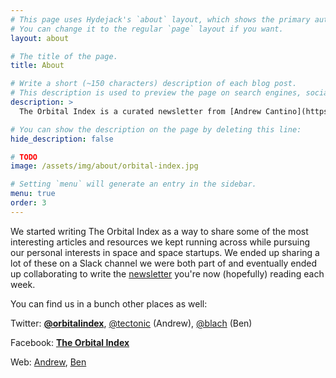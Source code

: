 ```yaml
---
# This page uses Hydejack's `about` layout, which shows the primary author's picture and about text at the top.
# You can change it to the regular `page` layout if you want.
layout: about

# The title of the page.
title: About

# Write a short (~150 characters) description of each blog post.
# This description is used to preview the page on search engines, social media, etc.
description: >
  The Orbital Index is a curated newsletter from [Andrew Cantino](https://twitter.com/tectonic) and [Ben Lachman](https://twitter.com/blach) highlighting interesting technical developments in space, space startups, and related items of interest. Will arrive in your inbox weekly.

# You can show the description on the page by deleting this line:
hide_description: false

# TODO
image: /assets/img/about/orbital-index.jpg

# Setting `menu` will generate an entry in the sidebar.
menu: true
order: 3
---
```


We started writing The Orbital Index as a way to share some of the most interesting articles and resources we kept running across while pursuing our personal interests in space and space startups. We ended up sharing a lot of these on a Slack channel we were both part of and eventually ended up collaborating to write the [newsletter](/archive) you're now (hopefully) reading each week.

You can find us in a bunch other places as well:

Twitter: [**@orbitalindex**](http://twitter.com/orbitalindex), [@tectonic](http://twitter.com/tectonic) (Andrew), [@blach](http://twitter.com/blach) (Ben)

Facebook: [**The Orbital Index**](http://facebook.com/orbitalindex)

Web: [Andrew](http://andrewcantino.com), [Ben](http://nicemohawk.com)
